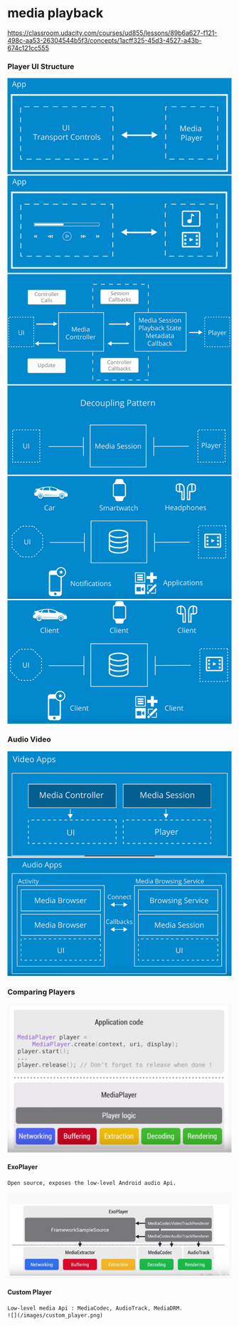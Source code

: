 # media playback

https://classroom.udacity.com/courses/ud855/lessons/89b6a627-f121-498c-aa53-26304544b5f3/concepts/1acff325-45d3-4527-a43b-674c121cc555

### Player UI Structure

![](/images/play_ui_structure.png)
![](/images/play_ui_structure1.png)
![](/images/play_ui_structure2.png)
![](/images/play_ui_structure3.png)
![](/images/play_ui_structure4.png)
![](/images/play_ui_structure5.png)

### Audio Video

![](/images/video.png)
![](/images/audio.png)

### Comparing Players

![](/images/player.png)

#### ExoPlayer
	Open source, exposes the low-level Android audio Api.
![](/images/exoplayer.png)

#### Custom Player
	Low-level media Api : MediaCodec, AudioTrack, MediaDRM.
	![](/images/custom_player.png)